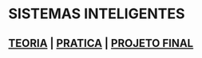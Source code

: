 # SISTEMAS INTELIGENTES

## [TEORIA](https://moodle.ufabc.edu.br/mod/folder/view.php?id=275193) | [PRATICA](https://moodle.ufabc.edu.br/course/view.php?id=5355) | [PROJETO FINAL](https://github.com/OlandezVoador/SI_projeto)
